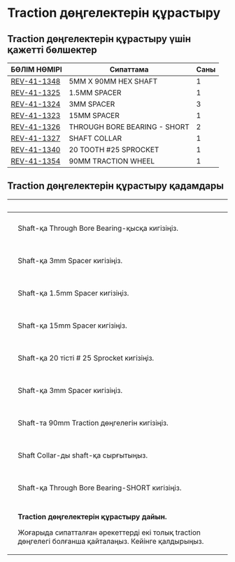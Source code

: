 # Traction дөңгелектерін құрастыру

## Traction дөңгелектерін құрастыру үшін қажетті бөлшектер&#x20;

| **БӨЛІМ НӨМІРІ**                                        | **Сипаттама**                | **Саны** |
| ------------------------------------------------------- | ---------------------------- | -------- |
| [REV-41-1348](https://www.revrobotics.com/rev-41-1348/) | 5MM X 90MM HEX SHAFT         | 1        |
| [REV-41-1325](https://www.revrobotics.com/rev-41-1325/) | 1.5MM SPACER                 | 1        |
| [REV-41-1324](https://www.revrobotics.com/rev-41-1324/) | 3MM SPACER                   | 3        |
| [REV-41-1323](https://www.revrobotics.com/rev-41-1323/) | 15MM SPACER                  | 1        |
| [REV-41-1326](https://www.revrobotics.com/rev-41-1326/) | THROUGH BORE BEARING - SHORT | 2        |
| [REV-41-1327](https://www.revrobotics.com/rev-41-1327/) | SHAFT COLLAR                 | 1        |
| [REV-41-1340](https://www.revrobotics.com/rev-41-1340/) | 20 TOOTH #25 SPROCKET        | 1        |
| [REV-41-1354](https://www.revrobotics.com/rev-41-1354/) | 90MM TRACTION WHEEL          | 1        |

## Traction дөңгелектерін құрастыру қадамдары

| ​                                                                                                                                                                                                                                                                                                                         | ​                                                                                                                                                                            |
| ------------------------------------------------------------------------------------------------------------------------------------------------------------------------------------------------------------------------------------------------------------------------------------------------------------------------- | ---------------------------------------------------------------------------------------------------------------------------------------------------------------------------- |
| <p>​</p><p><img src="https://2589213514-files.gitbook.io/~/files/v0/b/gitbook-legacy-files/o/assets%2F-M5yw0n8IneF5-9ybLjT%2F-MCJO2HP8-0d6P3fQ3Wa%2F-MCO0XKXxyjKab8VRGfr%2FACD_Add%20Short%20Through%20Bore%201.svg?alt=media&#x26;token=14f3d3e3-ede5-4808-a58d-0d1822733c38" alt="" data-size="original"></p>           | Shaft-қа Through Bore Bearing-қысқа кигізіңіз.                                                                                                                               |
| <p>​</p><p><img src="https://2589213514-files.gitbook.io/~/files/v0/b/gitbook-legacy-files/o/assets%2F-M5yw0n8IneF5-9ybLjT%2F-MCJO2HP8-0d6P3fQ3Wa%2F-MCO1CA0EtbiQxFaeilp%2FACD_Add%20short%20spacer%201.svg?alt=media&#x26;token=d2be2c3d-13d0-43eb-96b2-6684acd62b22" alt="" data-size="original"></p>                   | Shaft-қа 3mm Spacer кигізіңіз.                                                                                                                                               |
| <p>​</p><p><img src="https://2589213514-files.gitbook.io/~/files/v0/b/gitbook-legacy-files/o/assets%2F-M5yw0n8IneF5-9ybLjT%2F-MCJO2HP8-0d6P3fQ3Wa%2F-MCO1eV9tjRzeVomk-yw%2FACD_Add%20short%20spacer%202.svg?alt=media&#x26;token=5f8e0310-c581-4af4-9e2e-065aee2d58e8" alt="" data-size="original"></p>                   | Shaft-қа 1.5mm Spacer кигізіңіз.                                                                                                                                             |
| <p>​</p><p><img src="https://2589213514-files.gitbook.io/~/files/v0/b/gitbook-legacy-files/o/assets%2F-M5yw0n8IneF5-9ybLjT%2F-MCJO2HP8-0d6P3fQ3Wa%2F-MCO4pVwaGGp_4toVnLC%2FACD_Add%20Long%20Spacer%201.svg?alt=media&#x26;token=afeb01aa-2545-4950-a043-7073b4380228" alt="" data-size="original"></p>                    | Shaft-қа 15mm Spacer кигізіңіз.                                                                                                                                              |
| <p>​</p><p><img src="https://2589213514-files.gitbook.io/~/files/v0/b/gitbook-legacy-files/o/assets%2F-M5yw0n8IneF5-9ybLjT%2F-MMScnXxaQ27Msw8vGz_%2F-MMSesasUPCpvR-sNZVW%2FACD_Add%20Sprocket.svg?alt=media&#x26;token=ae43b41b-2a2c-4402-90b6-4e24360d9fef" alt="" data-size="original"></p>                             | Shaft-қа 20 тісті # 25 Sprocket кигізіңіз.                                                                                                                                   |
| <p><img src="https://2589213514-files.gitbook.io/~/files/v0/b/gitbook-legacy-files/o/assets%2F-M5yw0n8IneF5-9ybLjT%2F-MMScnXxaQ27Msw8vGz_%2F-MMSeddQHlBlhPcQc44i%2FACD_Add%20short%20spacer%203.svg?alt=media&#x26;token=0b4a03cd-71c1-447b-8235-5c721b06b19f" alt="" data-size="original"></p><p>​</p>                   | Shaft-қа 3mm Spacer кигізіңіз.                                                                                                                                               |
| <p>​</p><p><img src="https://2589213514-files.gitbook.io/~/files/v0/b/gitbook-legacy-files/o/assets%2F-M5yw0n8IneF5-9ybLjT%2F-MMScnXxaQ27Msw8vGz_%2F-MMSez97AK8ZJeUbAVIz%2FACD_Add%20Traction%20Wheel.svg?alt=media&#x26;token=73213f37-e513-4937-a1be-992e7ccacc38" alt="" data-size="original"></p>                     | Shaft-та 90mm Traction дөңгелегін кигізіңіз.                                                                                                                                 |
| <p>​</p><p><img src="https://2589213514-files.gitbook.io/~/files/v0/b/gitbook-legacy-files/o/assets%2F-M5yw0n8IneF5-9ybLjT%2F-MMScnXxaQ27Msw8vGz_%2F-MMSfGdPS7P7pJyGaQyn%2FACD_Add%20Shaft%20Collar.svg?alt=media&#x26;token=20c50e39-492c-499e-961a-e9e942eb5a07" alt="" data-size="original"></p>                       | Shaft Collar-ды shaft-қа сырғытыңыз.                                                                                                                                         |
| <p>​</p><p><img src="https://2589213514-files.gitbook.io/~/files/v0/b/gitbook-legacy-files/o/assets%2F-M5yw0n8IneF5-9ybLjT%2F-MMScnXxaQ27Msw8vGz_%2F-MMSfKqOnd4ywvKM3ETz%2FACD_Add%20short%20through%20bore%20bearing%202.svg?alt=media&#x26;token=edb0c603-7d33-4d83-86ac-0926da346416" alt="" data-size="original"></p> | Shaft-қа Through Bore Bearing-SHORT кигізіңіз.                                                                                                                               |
| <p>​</p><p><img src="https://2589213514-files.gitbook.io/~/files/v0/b/gitbook-legacy-files/o/assets%2F-M5yw0n8IneF5-9ybLjT%2F-MMScnXxaQ27Msw8vGz_%2F-MMSfVRpyINKF96F_2Hb%2FACD_Traction%20Wheel%20Complete.svg?alt=media&#x26;token=ec15374e-9158-4212-903f-6e91ce83767e" alt="" data-size="original"></p>                | <p><strong>Traction дөңгелектерін құрастыру дайын.</strong></p><p>Жоғарыда сипатталған әрекеттерді екі толық traction дөңгелегі болғанша қайталаңыз. Кейінге қалдырыңыз.</p> |
